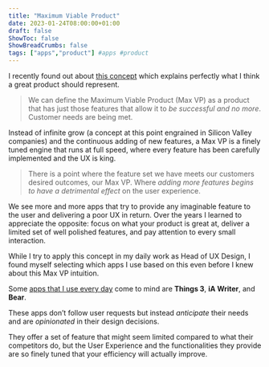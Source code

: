 ```yaml
---
title: "Maximum Viable Product"
date: 2023-01-24T08:00:00+01:00
draft: false
ShowToc: false
ShowBreadCrumbs: false
tags: ["apps","product"] #apps #product
---
```


I recently found out about [this concept](https://www.cxpartners.co.uk/our-thinking/maximum-viable-product) which explains perfectly what I think a great product should represent.

> We can define the Maximum Viable Product (Max VP) as a product that has just those features that allow it to *be successful and no more*. Customer needs are being met.

Instead of infinite grow (a concept at this point engrained in Silicon Valley companies) and the continuous adding of new features, a Max VP is a finely tuned engine that runs at full speed, where every feature has been carefully implemented and the UX is king.

> There is a point where the feature set we have meets our customers desired outcomes, our Max VP. Where *adding more features begins to have a detrimental effect* on the user experience.

We see more and more apps that try to provide any imaginable feature to the user and delivering a poor UX in return.
Over the years I learned to appreciate the opposite: focus on what your product is great at, deliver a limited set of well polished features, and pay attention to every small interaction.

While I try to apply this concept in my daily work as Head of UX Design, I found myself selecting which apps I use based on this even before I knew about this Max VP intuition.

Some [apps that I use every day](/posts/2023/02/apps-stack-for-2023/) come to mind are **Things 3**, **iA Writer**, and **Bear**.

These apps don’t follow user requests but instead *anticipate* their needs and are *opinionated* in their design decisions.

They offer a set of feature that might seem limited compared to what their competitors do, but the User Experience  and the functionalities they provide are so finely tuned that your efficiency will actually improve.